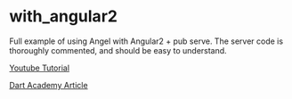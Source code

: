 # with_angular2
Full example of using Angel with Angular2 + pub serve.
The server code is thoroughly commented, and should be easy to understand.

[Youtube Tutorial](https://www.youtube.com/watch?v=O8tCXj_lljY)

[Dart Academy Article](https://dart.academy/using-angel-with-angular2/)
